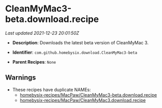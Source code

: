 # CleanMyMac3-beta.download.recipe

_Last updated 2021-12-23 20:01:50Z_

- **Description**: Downloads the latest beta version of CleanMyMac 3.

- **Identifier**: `com.github.homebysix.download.CleanMyMac3-beta`

- **Parent Recipes**: `None`


## Warnings

- These recipes have duplicate NAMEs:
    - [homebysix-recipes/MacPaw/CleanMyMac3-beta.download.recipe](/autopkg-dupe-tracker/homebysix-recipes/MacPaw/CleanMyMac3-beta.download.recipe)
    - [homebysix-recipes/MacPaw/CleanMyMac3.download.recipe](/autopkg-dupe-tracker/homebysix-recipes/MacPaw/CleanMyMac3.download.recipe)